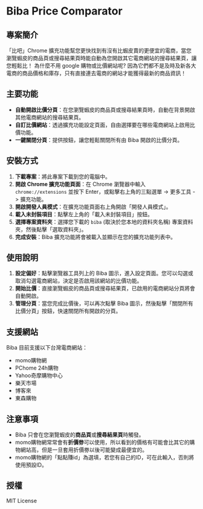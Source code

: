 # Biba Price Comparator

## 專案簡介

「比吧」Chrome 擴充功能幫您更快找到有沒有比蝦皮賣的更便宜的電商，當您瀏覽蝦皮的商品頁或搜尋結果頁時能自動為您開啟其它電商網站的搜尋結果頁，讓您輕鬆比！ 為什麼不用 google 購物或比價網站呢? 因為它們都不是及時及新各大電商的商品價格和庫存，只有直接連去電商的網站才能獲得最新的商品資訊！


## 主要功能

*   **自動開啟比價分頁**：在您瀏覽蝦皮的商品頁或搜尋結果頁時，自動在背景開啟其他電商網站的搜尋結果頁。
*   **自訂比價網站**：透過擴充功能設定頁面，自由選擇要在哪些電商網站上啟用比價功能。
*   **一鍵關閉分頁**：提供按鈕，讓您輕鬆關閉所有由 Biba 開啟的比價分頁。

## 安裝方式

1.  **下載專案**：將此專案下載到您的電腦中。
2.  **開啟 Chrome 擴充功能頁面**：在 Chrome 瀏覽器中輸入 `chrome://extensions` 並按下 Enter，或點擊右上角的三點選單 -> 更多工具 -> 擴充功能。
3.  **開啟開發人員模式**：在擴充功能頁面右上角開啟「開發人員模式」。
4.  **載入未封裝項目**：點擊左上角的「載入未封裝項目」按鈕。
5.  **選擇專案資料夾**：選擇您下載的 `biba` (取決於您本地的資料夾名稱) 專案資料夾，然後點擊「選取資料夾」。
6.  **完成安裝**：Biba 擴充功能將會被載入並顯示在您的擴充功能列表中。

## 使用說明

1.  **設定偏好**：點擊瀏覽器工具列上的 Biba 圖示，進入設定頁面。您可以勾選或取消勾選電商網站，決定是否啟用該網站的比價功能。
2.  **開始比價**：直接瀏覽蝦皮的商品頁或搜尋結果頁，已啟用的電商網站分頁將會自動開啟。
3.  **管理分頁**：當您完成比價後，可以再次點擊 Biba 圖示，然後點擊「關閉所有比價分頁」按鈕，快速關閉所有開啟的分頁。

## 支援網站

Biba 目前支援以下台灣電商網站：

*   momo購物網
*   PChome 24h購物
*   Yahoo奇摩購物中心
*   樂天市場
*   博客來
*   東森購物

## 注意事項

*   Biba 只會在您瀏覽蝦皮的**商品頁**或**搜尋結果頁**時觸發。
*   momo購物網常常會有**折價劵**可以使用，所以看到的價格有可能會比其它的購物網站高，但是一旦套用折價劵以後可能變成最便宜的。
*   momo購物網的「點點賺id」為選填，若您有自己的ID，可在此輸入，否則將使用預設ID。

## 授權
MIT License